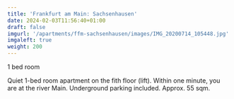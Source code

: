 ```yaml
---
title: 'Frankfurt am Main: Sachsenhausen'
date: 2024-02-03T11:56:40+01:00
draft: false
imgurl: '/apartments/ffm-sachsenhausen/images/IMG_20200714_105448.jpg'
imgaleft: true
weight: 200
---
```


1 bed room

Quiet 1-bed room apartment on the fith floor (lift). Within one minute, you are at the river Main. Underground parking included. Approx. 55 sqm.
